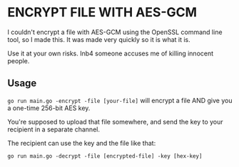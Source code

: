 # ENCRYPT FILE WITH AES-GCM

I couldn't encrypt a file with AES-GCM using the OpenSSL command line tool, so I made this. It was made very quickly so it is what it is.

Use it at your own risks. Inb4 someone accuses me of killing innocent people.

## Usage

`go run main.go -encrypt -file [your-file]` will encrypt a file AND give you a one-time 256-bit AES key.

You're supposed to upload that file somewhere, and send the key to your recipient in a separate channel.

The recipient can use the key and the file like that:

`go run main.go -decrypt -file [encrypted-file] -key [hex-key]`

